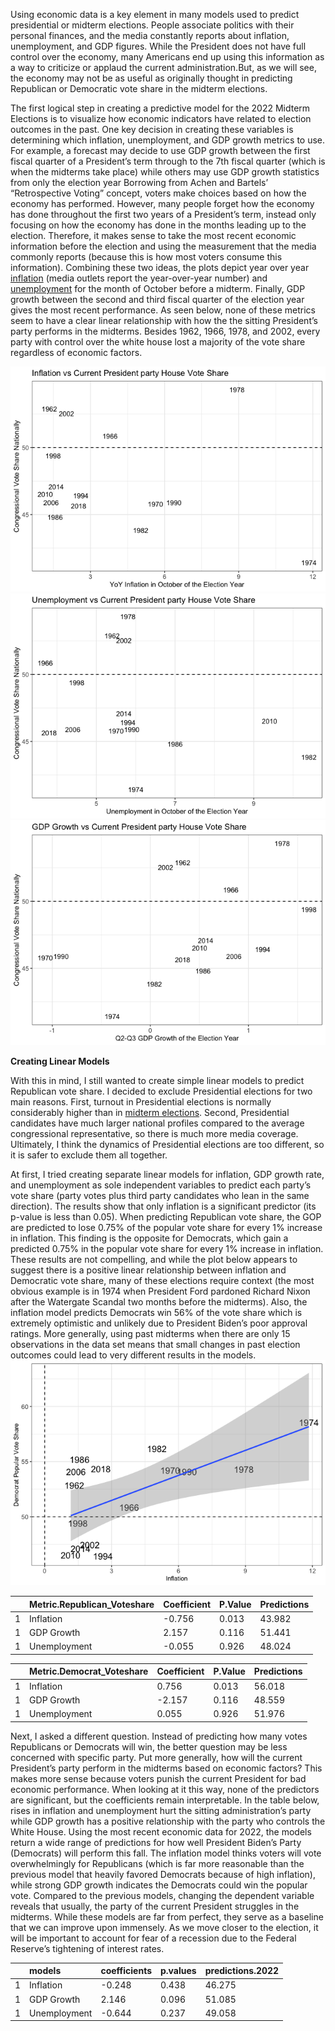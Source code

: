 Using economic data is a key element in many models used to predict
presidential or midterm elections. People associate politics with their
personal finances, and the media constantly reports about inflation,
unemployment, and GDP figures. While the President does not have full
control over the economy, many Americans end up using this information
as a way to criticize or applaud the current administration.But, as we
will see, the economy may not be as useful as originally thought in
predicting Republican or Democratic vote share in the midterm elections.

The first logical step in creating a predictive model for the 2022
Midterm Elections is to visualize how economic indicators have related
to election outcomes in the past. One key decision in creating these
variables is determining which inflation, unemployment, and GDP growth
metrics to use. For example, a forecast may decide to use GDP growth
between the first fiscal quarter of a President’s term through to the
7th fiscal quarter (which is when the midterms take place) while others
may use GDP growth statistics from only the election year Borrowing from
Achen and Bartels’ “Retrospective Voting” concept, voters make choices
based on how the economy has performed. However, many people forget how
the economy has done throughout the first two years of a President’s
term, instead only focusing on how the economy has done in the months
leading up to the election. Therefore, it makes sense to take the most
recent economic information before the election and using the
measurement that the media commonly reports (because this is how most
voters consume this information). Combining these two ideas, the plots
depict year over year
[inflation](https://www.bls.gov/news.release/pdf/cpi.pdf) (media outlets
report the year-over-year number) and
[unemployment](https://www.bls.gov/news.release/pdf/empsit.pdf) for the
month of October before a midterm. Finally, GDP growth between the
second and third fiscal quarter of the election year gives the most
recent performance. As seen below, none of these metrics seem to have a
clear linear relationship with how the the sitting President’s party
performs in the midterms. Besides 1962, 1966, 1978, and 2002, every
party with control over the white house lost a majority of the vote
share regardless of economic factors.

![](blog2_files/figure-markdown_github/unnamed-chunk-4-1.png)![](blog2_files/figure-markdown_github/unnamed-chunk-4-2.png)![](blog2_files/figure-markdown_github/unnamed-chunk-4-3.png)

**Creating Linear Models**

With this in mind, I still wanted to create simple linear models to
predict Republican vote share. I decided to exclude Presidential
elections for two main reasons. First, turnout in Presidential elections
is normally considerably higher than in [midterm
elections](https://fairvote.org/resources/voter-turnout/). Second,
Presidential candidates have much larger national profiles compared to
the average congressional representative, so there is much more media
coverage. Ultimately, I think the dynamics of Presidential elections are
too different, so it is safer to exclude them all together.

At first, I tried creating separate linear models for inflation, GDP
growth rate, and unemployment as sole independent variables to predict
each party’s vote share (party votes plus third party candidates who
lean in the same direction). The results show that only inflation is a
significant predictor (its p-value is less than 0.05). When predicting
Republican vote share, the GOP are predicted to lose 0.75% of the
popular vote share for every 1% increase in inflation. This finding is
the opposite for Democrats, which gain a predicted 0.75% in the popular
vote share for every 1% increase in inflation. These results are not
compelling, and while the plot below appears to suggest there is a
positive linear relationship between inflation and Democratic vote
share, many of these elections require context (the most obvious example
is in 1974 when President Ford pardoned Richard Nixon after the
Watergate Scandal two months before the midterms). Also, the inflation
model predicts Democrats win 56% of the vote share which is extremely
optimistic and unlikely due to President Biden’s poor approval ratings.
More generally, using past midterms when there are only 15 observations
in the data set means that small changes in past election outcomes could
lead to very different results in the models.
![](blog2_files/figure-markdown_github/unnamed-chunk-5-1.png)

|     | Metric.Republican_Voteshare | Coefficient | P.Value | Predictions |
|:----|:----------------------------|:------------|:--------|:------------|
| 1   | Inflation                   | -0.756      | 0.013   | 43.982      |
| 1   | GDP Growth                  | 2.157       | 0.116   | 51.441      |
| 1   | Unemployment                | -0.055      | 0.926   | 48.024      |

|     | Metric.Democrat_Voteshare | Coefficient | P.Value | Predictions |
|:----|:--------------------------|:------------|:--------|:------------|
| 1   | Inflation                 | 0.756       | 0.013   | 56.018      |
| 1   | GDP Growth                | -2.157      | 0.116   | 48.559      |
| 1   | Unemployment              | 0.055       | 0.926   | 51.976      |

  

Next, I asked a different question. Instead of predicting how many votes
Republicans or Democrats will win, the better question may be less
concerned with specific party. Put more generally, how will the current
President’s party perform in the midterms based on economic factors?
This makes more sense because voters punish the current President for
bad economic performance. When looking at it this way, none of the
predictors are significant, but the coefficients remain interpretable.
In the table below, rises in inflation and unemployment hurt the sitting
administration’s party while GDP growth has a positive relationship with
the party who controls the White House. Using the most recent economic
data for 2022, the models return a wide range of predictions for how
well President Biden’s Party (Democrats) will perform this fall. The
inflation model thinks voters will vote overwhelmingly for Republicans
(which is far more reasonable than the previous model that heavily
favored Democrats because of high inflation), while strong GDP growth
indicates the Democrats could win the popular vote. Compared to the
previous models, changing the dependent variable reveals that usually,
the party of the current President struggles in the midterms. While
these models are far from perfect, they serve as a baseline that we can
improve upon immensely. As we move closer to the election, it will be
important to account for fear of a recession due to the Federal
Reserve’s tightening of interest rates.

|     | models       | coefficients | p.values | predictions.2022 |
|:----|:-------------|:-------------|:---------|:-----------------|
| 1   | Inflation    | -0.248       | 0.438    | 46.275           |
| 1   | GDP Growth   | 2.146        | 0.096    | 51.085           |
| 1   | Unemployment | -0.644       | 0.237    | 49.058           |
